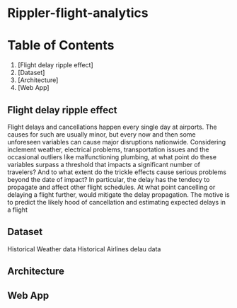 # Rippler-flight-analytics
# Table of Contents
1. [Flight delay ripple effect]
2. [Dataset]
3. [Architecture]
4. [Web App]

## Flight delay ripple effect

Flight delays and cancellations happen every single day at airports. The causes for such are usually minor, but every now and then some unforeseen variables can cause major disruptions nationwide. Considering inclement weather, electrical problems, transportation issues and the occasional outliers like malfunctioning plumbing, at what point do these variables surpass a threshold that impacts a significant number of travelers? And to what extent do the trickle effects cause serious problems beyond the date of impact?
In particular, the delay has the tendecy to propagate and affect other flight schedules.
At what point cancelling or delaying a flight further, would mitigate the delay propagation. The motive is to predict the likely hood of cancellation and estimating expected delays in a flight

## Dataset

Historical Weather data
Historical Airlines delau data

## Architecture

## Web App
